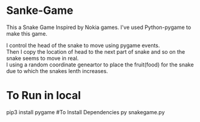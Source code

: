 # Sanke-Game
This a Snake Game Inspired by Nokia games. I've used Python-pygame to make this game.

I control the head of the snake to move using pygame events. <br>
Then I copy the location of head to the next part of snake and so on the snake seems to move in real.<br> 
I using a random coordinate geneartor to place the fruit(food) for the snake due to which the snakes lenth increases. 

# To Run in local 
pip3 install pygame #To Install Dependencies 
py snakegame.py
